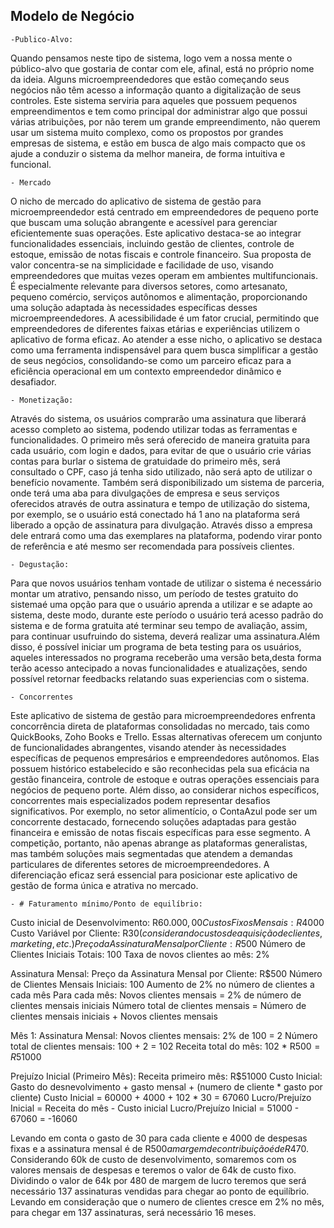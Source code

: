 ## Modelo de Negócio
	-Publico-Alvo:
Quando pensamos neste tipo de sistema, logo vem a nossa mente o público-alvo que gostaria de contar com ele, afinal, está no próprio nome da ideia. Alguns microempreendedores que estão começando seus negócios não têm acesso a informação quanto a digitalização de seus controles. Este sistema serviria para aqueles que possuem pequenos empreendimentos e tem como principal dor administrar algo que possui várias atribuições, por não terem um grande empreendimento, não querem usar um sistema muito complexo, como os propostos por grandes empresas de sistema, e estão em busca de algo mais compacto que os ajude a conduzir o sistema da melhor maneira, de forma intuitiva e funcional.

	- Mercado
O nicho de mercado do aplicativo de sistema de gestão para microempreendedor está centrado em empreendedores de pequeno porte que buscam uma solução abrangente e acessível para gerenciar eficientemente suas operações. Este aplicativo destaca-se ao integrar funcionalidades essenciais, incluindo gestão de clientes, controle de estoque, emissão de notas fiscais e controle financeiro.
Sua proposta de valor concentra-se na simplicidade e facilidade de uso, visando empreendedores que muitas vezes operam em ambientes multifuncionais. É especialmente relevante para diversos setores, como artesanato, pequeno comércio, serviços autônomos e alimentação, proporcionando uma solução adaptada às necessidades específicas desses microempreendedores.
A acessibilidade é um fator crucial, permitindo que empreendedores de diferentes faixas etárias e experiências utilizem o aplicativo de forma eficaz. Ao atender a esse nicho, o aplicativo se destaca como uma ferramenta indispensável para quem busca simplificar a gestão de seus negócios, consolidando-se como um parceiro eficaz para a eficiência operacional em um contexto empreendedor dinâmico e desafiador.

	- Monetização:
Através do sistema, os usuários comprarão uma assinatura que liberará acesso completo ao sistema, podendo utilizar todas as ferramentas e funcionalidades. O primeiro mês será oferecido de maneira gratuita para cada usuário, com login e dados, para evitar de que o usuário crie várias contas para burlar o sistema de gratuidade do primeiro mês, será consultado o CPF, caso já tenha sido utilizado, não será apto de utilizar o benefício novamente.
Também será disponibilizado um sistema de parceria, onde terá uma aba para divulgações de empresa e seus serviços oferecidos através de outra assinatura e tempo de utilização do sistema, por exemplo, se o usuário está conectado há 1 ano na plataforma será liberado a opção de assinatura para divulgação. 
Através disso a empresa dele entrará como uma das exemplares na plataforma, podendo virar ponto de referência e até mesmo ser recomendada para possíveis clientes.

	- Degustação:
Para que novos usuários tenham vontade de utilizar o sistema é necessário montar um atrativo, pensando nisso, um período de testes gratuito do sistemaé uma opção para que o usuário aprenda a utilizar e se adapte ao sistema, deste modo, durante este período o usuário terá acesso padrão do sistema e de forma gratuita até terminar seu tempo de avaliação, assim, para continuar usufruindo do sistema, deverá realizar uma assinatura.Além disso, é possível iniciar um programa de beta testing para os usuários, aqueles interessados no programa receberão uma versão beta,desta forma terão acesso antecipado a novas funcionalidades e atualizações, sendo possível retornar feedbacks relatando suas experiencias com o sistema.

	- Concorrentes
Este aplicativo de sistema de gestão para microempreendedores enfrenta concorrência direta de plataformas consolidadas no mercado, tais como QuickBooks, Zoho Books e Trello. Essas alternativas oferecem um conjunto de funcionalidades abrangentes, visando atender às necessidades específicas de pequenos empresários e empreendedores autônomos. Elas possuem histórico estabelecido e são reconhecidas pela sua eficácia na gestão financeira, controle de estoque e outras operações essenciais para negócios de pequeno porte. Além disso, ao considerar nichos específicos, concorrentes mais especializados podem representar desafios significativos. Por exemplo, no setor alimentício, o ContaAzul pode ser um concorrente destacado, fornecendo soluções adaptadas para gestão financeira e emissão de notas fiscais específicas para esse segmento. A competição, portanto, não apenas abrange as plataformas generalistas, mas também soluções mais segmentadas que atendem a demandas particulares de diferentes setores de microempreendedores. A diferenciação eficaz será essencial para posicionar este aplicativo de gestão de forma única e atrativa no mercado.

	- # Faturamento mínimo/Ponto de equilíbrio:
Custo inicial de Desenvolvimento: R$60.000,00
Custos Fixos Mensais: R$4000
Custo Variável por Cliente: R$30 (considerando custos de aquisição de clientes, marketing, etc.)
Preço da Assinatura Mensal por Cliente: R$500
Número de Clientes Iniciais Totais: 100
Taxa de novos clientes ao mês: 2%

Assinatura Mensal:
Preço da Assinatura Mensal por Cliente: R$500
Número de Clientes Mensais Iniciais: 100
Aumento de 2% no número de clientes a cada mês
Para cada mês:
Novos clientes mensais = 2% de número de clientes mensais iniciais
Número total de clientes mensais = Número de clientes mensais iniciais + Novos clientes mensais

Mês 1:
Assinatura Mensal:
Novos clientes mensais: 2% de 100 = 2
Número total de clientes mensais: 100 + 2 = 102
Receita total do mês: 102 * R$500 = R$51000

Prejuízo Inicial (Primeiro Mês):
Receita primeiro mês: R$51000
Custo Inicial: Gasto do desnevolvimento + gasto mensal + (numero de cliente * gasto por cliente)
Custo Inicial = 60000 + 4000 + 102 * 30 = 67060
Lucro/Prejuízo Inicial =  Receita do mês - Custo inicial
Lucro/Prejuízo Inicial =  51000 - 67060 = -16060

Levando em conta o gasto de 30 para cada cliente e 4000 de despesas fixas e a assinatura mensal é de R$500 a margem de contribuição é de R$470.
Considerando 60k de custo de desenvolvimento, somaremos com os valores mensais de despesas e teremos o valor de 64k de custo fixo.
Dividindo o valor de 64k por 480 de margem de lucro teremos que será necessário 137 assinaturas vendidas para chegar ao ponto de equilíbrio.
Levando em consideração que o numero de clientes cresce em 2% no mês, para chegar em 137 assinaturas, será necessário 16 meses.
